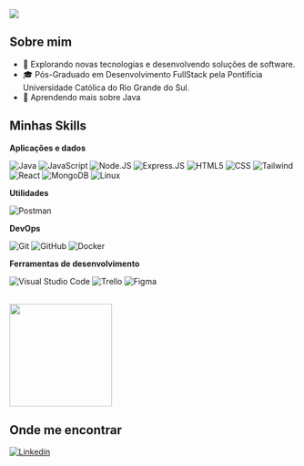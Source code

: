 ![](https://komarev.com/ghpvc/?username=codehyder&color=006bed)

## Sobre mim

- 🤔 Explorando novas tecnologias e desenvolvendo soluções de software.
- 🎓 Pós-Graduado em Desenvolvimento FullStack pela Pontifícia Universidade Católica do Rio Grande do Sul.
- 🌱 Aprendendo mais sobre Java

## Minhas Skills

**Aplicações e dados**
 
![Java](https://img.shields.io/badge/Java-ED8B00?style=for-the-badge&logo=java&logoColor=white)
![JavaScript](https://img.shields.io/badge/JavaScript-F7DF1E?style=for-the-badge&logo=javascript&logoColor=black)
![Node.JS](https://img.shields.io/badge/Node.js-43853D?style=for-the-badge&logo=node.js&logoColor=white)
![Express.JS](https://img.shields.io/badge/Express.js-404D59?style=for-the-badge)
![HTML5](https://img.shields.io/badge/HTML5-E34F26?style=for-the-badge&logo=html5&logoColor=white)
![CSS](https://img.shields.io/badge/CSS3-1572B6?style=for-the-badge&logo=css3&logoColor=white) 
![Tailwind](https://img.shields.io/badge/Tailwind_CSS-38B2AC?style=for-the-badge&logo=tailwind-css&logoColor=white) 
![React](https://img.shields.io/badge/React-20232A?style=for-the-badge&logo=react&logoColor=61DAFB) 
![MongoDB](https://img.shields.io/badge/MongoDB-4EA94B?style=for-the-badge&logo=mongodb&logoColor=white)
![Linux](https://img.shields.io/badge/Linux-E34F26?style=for-the-badge&logo=linux&logoColor=black)

**Utilidades**
 
![Postman](https://img.shields.io/badge/-Postman-333333?style=flat&logo=postman)

**DevOps**

![Git](https://img.shields.io/badge/-Git-333333?style=flat&logo=git)
![GitHub](https://img.shields.io/badge/-GitHub-333333?style=flat&logo=github) 
![Docker](https://img.shields.io/badge/-Docker-333333?style=flat&logo=docker) 

**Ferramentas de desenvolvimento**

![Visual Studio Code](https://img.shields.io/badge/-Visual%20Studio%20Code-333333?style=flat&logo=visual-studio-code&logoColor=007ACC)
![Trello](https://img.shields.io/badge/-Trello-333333?style=flat&logo=trello&logoColor=007ACC)
![Figma](https://img.shields.io/badge/-Figma-333333?style=flat&logo=figma&logoColor=007ACC)

<br/>

<a href="https://github.com/codehyder" title="Perfil do Raphael">
  <img height="180em" src="https://github-readme-stats.vercel.app/api?username=codehyder&theme=dracula&show_icons=true" />
</a>

## Onde me encontrar

[![Linkedin](https://img.shields.io/badge/-Linkedin-blue?style=flat-square&logo=Linkedin&logoColor=white&link=https://www.linkedin.com/in/raphael-rodrigues-85ab69168/)](https://www.linkedin.com/in/raphael-rodrigues-85ab69168/)
